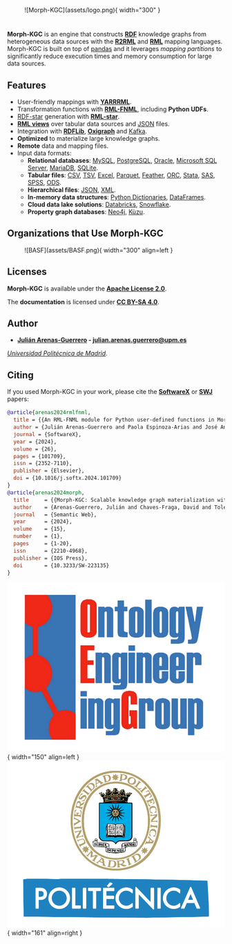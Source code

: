 <figure markdown>
  ![Morph-KGC](assets/logo.png){ width="300" }
</figure>

#

**Morph-KGC** is an engine that constructs **[RDF](https://www.w3.org/TR/rdf11-concepts/)** knowledge graphs from heterogeneous data sources with the **[R2RML](https://www.w3.org/TR/r2rml/)** and **[RML](https://w3id.org/rml/core/spec)** mapping languages. Morph-KGC is built on top of [pandas](https://pandas.pydata.org/) and it leverages *mapping partitions* to significantly reduce execution times and memory consumption for large data sources.

## Features

- User-friendly mappings with **[YARRRML](https://rml.io/yarrrml/spec/)**.
- Transformation functions with **[RML-FNML](https://w3id.org/rml/fnml/spec)**, including **Python UDFs**.
- [RDF-star](https://w3c.github.io/rdf-star/cg-spec/2021-12-17.html) generation with **[RML-star](https://w3id.org/rml/star/spec)**.
- **[RML views](https://2023.eswc-conferences.org/wp-content/uploads/2023/05/paper_Arenas-Guerrero_2023_Boosting.pdf)** over tabular data sources and [JSON](https://www.json.org) files.
- Integration with **[RDFLib](https://rdflib.readthedocs.io)**, **[Oxigraph](https://pyoxigraph.readthedocs.io/en/latest/)** and [Kafka](https://kafka-python.readthedocs.io).
- **Optimized** to materialize large knowledge graphs.
- **Remote** data and mapping files.
- Input data formats:
    - **Relational databases**: [MySQL](https://www.mysql.com/), [PostgreSQL](https://www.postgresql.org/), [Oracle](https://www.oracle.com/database/), [Microsoft SQL Server](https://www.microsoft.com/sql-server), [MariaDB](https://mariadb.org/), [SQLite](https://www.sqlite.org).
    - **Tabular files**: [CSV](https://en.wikipedia.org/wiki/Comma-separated_values), [TSV](https://en.wikipedia.org/wiki/Tab-separated_values), [Excel](https://www.microsoft.com/en-us/microsoft-365/excel), [Parquet](https://parquet.apache.org/documentation/latest/), [Feather](https://arrow.apache.org/docs/python/feather.html), [ORC](https://orc.apache.org/), [Stata](https://www.stata.com/), [SAS](https://www.sas.com), [SPSS](https://www.ibm.com/analytics/spss-statistics-software), [ODS](https://en.wikipedia.org/wiki/OpenDocument).
    - **Hierarchical files**: [JSON](https://www.json.org), [XML](https://www.w3.org/TR/xml/).
    - **In-memory data structures**: [Python Dictionaries](https://docs.python.org/3/tutorial/datastructures.html#dictionaries), [DataFrames](https://pandas.pydata.org/docs/reference/api/pandas.DataFrame.html).
    - **Cloud data lake solutions**: [Databricks](https://www.databricks.com/), [Snowflake](https://www.snowflake.com/).
    - **Property graph databases**: [Neo4j](https://neo4j.com/), [Kùzu](https://kuzudb.com).

## Organizations that Use Morph-KGC

<figure markdown>
  ![BASF](assets/BASF.png){ width="300" align=left }
</figure>

## Licenses

**Morph-KGC** is available under the **[Apache License 2.0](https://github.com/morph-kgc/morph-kgc/blob/main/LICENSE)**.

The **documentation** is licensed under **[CC BY-SA 4.0](https://creativecommons.org/licenses/by-sa/4.0/)**.

## Author

- **[Julián Arenas-Guerrero](https://github.com/arenas-guerrero-julian/) - [julian.arenas.guerrero@upm.es](mailto:julian.arenas.guerrero@upm.es)**

*[Universidad Politécnica de Madrid](https://www.upm.es/internacional)*.

## Citing

If you used Morph-KGC in your work, please cite the **[SoftwareX](https://www.sciencedirect.com/science/article/pii/S2352711024000803)** or **[SWJ](https://www.doi.org/10.3233/SW-223135)** papers:

```bib
@article{arenas2024rmlfnml,
  title = {{An RML-FNML module for Python user-defined functions in Morph-KGC}},
  author = {Julián Arenas-Guerrero and Paola Espinoza-Arias and José Antonio Bernabé-Diaz and Prashant Deshmukh and José Luis Sánchez-Fernández and Oscar Corcho},
  journal = {SoftwareX},
  year = {2024},
  volume = {26},
  pages = {101709},
  issn = {2352-7110},
  publisher = {Elsevier},
  doi = {10.1016/j.softx.2024.101709}
}
@article{arenas2024morph,
  title     = {{Morph-KGC: Scalable knowledge graph materialization with mapping partitions}},
  author    = {Arenas-Guerrero, Julián and Chaves-Fraga, David and Toledo, Jhon and Pérez, María S. and Corcho, Oscar},
  journal   = {Semantic Web},
  year      = {2024},
  volume    = {15},
  number    = {1},
  pages     = {1-20},
  issn      = {2210-4968},
  publisher = {IOS Press},
  doi       = {10.3233/SW-223135}
}
```

![OEG](assets/logo-oeg.png){ width="150" align=left } ![UPM](assets/logo-upm.png){ width="161" align=right }
